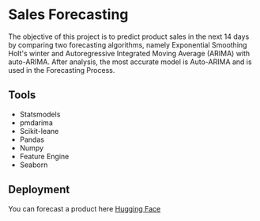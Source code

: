 # Sales Forecasting
The objective of this project is to predict product sales in the next 14 days by comparing two forecasting algorithms, namely Exponential Smoothing Holt's winter and Autoregressive Integrated Moving Average (ARIMA) with auto-ARIMA.
After analysis, the most accurate model is Auto-ARIMA and is used in the Forecasting Process.

## Tools
- Statsmodels
- pmdarima
- Scikit-leane
- Pandas
- Numpy
- Feature Engine
- Seaborn

## Deployment
You can forecast a product here [Hugging Face](https://huggingface.co/spaces/barentz96/Sales_Forecasting)
